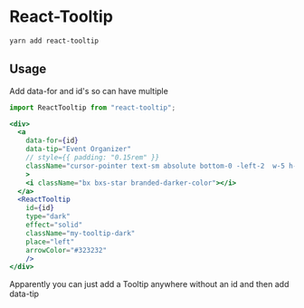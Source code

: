 # React-Tooltip

```bash
yarn add react-tooltip
```

## Usage

Add data-for and id's so can have multiple

```jsx
import ReactTooltip from "react-tooltip";

<div>
  <a
    data-for={id}
    data-tip="Event Organizer"
    // style={{ padding: "0.15rem" }}
    className="cursor-pointer text-sm absolute bottom-0 -left-2  w-5 h-5 branded-lightest shadow-xs rounded-full flex justify-center items-center"
    >
    <i className="bx bxs-star branded-darker-color"></i>
  </a>
  <ReactTooltip
    id={id}
    type="dark"
    effect="solid"
    className="my-tooltip-dark"
    place="left"
    arrowColor="#323232"
    />
</div>
```

Apparently you can just add a Tooltip anywhere without an id and then add data-tip
